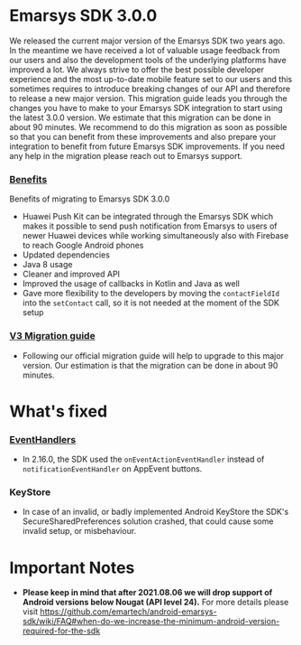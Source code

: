 # Emarsys SDK 3.0.0

We released the current major version of the Emarsys SDK two years ago. In the meantime we have received a lot of valuable usage feedback from our users and also the development tools of the underlying platforms have improved a lot. We always strive to offer the best possible developer experience and the most up-to-date mobile feature set to our users and this sometimes requires to introduce breaking changes of our API and therefore to release a new major version. This migration guide leads you through the changes you have to make to your Emarsys SDK integration to start using the latest 3.0.0 version. We estimate that this migration can be done in about 90 minutes. We recommend to do this migration as soon as possible so that you can benefit from these improvements and also prepare your integration to benefit from future Emarsys SDK improvements. If you need any help in the migration please reach out to Emarsys support.

### [Benefits](https://github.com/emartech/android-emarsys-sdk/wiki/Migration-guide-for-Emarsys-SDK-3.0.0#benefits-of-migrating-to-emarsys-sdk-300)
Benefits of migrating to Emarsys SDK 3.0.0
* Huawei Push Kit can be integrated through the Emarsys SDK which makes it possible to send push notification from Emarsys to users of newer Huawei devices while working simultaneously also with Firebase to reach Google Android phones
* Updated dependencies
* Java 8 usage
* Cleaner and improved API
* Improved the usage of callbacks in Kotlin and Java as well
* Gave more flexibility to the developers by moving the `contactFieldId` into the `setContact` call, so it is not needed at the moment of the SDK setup

### [V3 Migration guide](https://github.com/emartech/android-emarsys-sdk/wiki/Migration-guide-for-Emarsys-SDK-3.0.0)
* Following our official migration guide will help to upgrade to this major version. Our estimation is that the migration can be done in about 90 minutes.

# What's fixed
### [EventHandlers](https://github.com/emartech/android-emarsys-sdk/wiki#25-setnotificationeventhandler)
* In 2.16.0, the SDK used the `onEventActionEventHandler` instead of `notificationEventHandler` on AppEvent buttons.
### KeyStore
* In case of an invalid, or badly implemented Android KeyStore the SDK's SecureSharedPreferences solution crashed, that could cause some invalid setup, or misbehaviour.

# Important Notes
* __Please keep in mind that after 2021.08.06 we will drop support of Android versions below Nougat (API level 24).__ For more details please visit https://github.com/emartech/android-emarsys-sdk/wiki/FAQ#when-do-we-increase-the-minimum-android-version-required-for-the-sdk